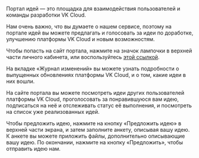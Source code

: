 Портал идей — это площадка для взаимодействия пользователей и команды разработки VK Cloud.

Нам очень важно, что вы думаете о нашем сервисе, поэтому на портале идей вы можете предлагать и голосовать за идеи по доработке, улучшению платформы VK Cloud и новым возможностям.

Чтобы попасть на сайт портала, нажмите на значок лампочки в верхней части личного кабинета, или воспользуйтесь [этой ссылкой](https://features.mcs.mail.ru/).

На вкладке «Журнал изменений» вы можете узнать подробности о выпущенных обновлениях платформы VK Cloud, и о том, какие идеи в них вошли.

На сайте портала вы можете посмотреть идеи других пользователей платформы VK Cloud, проголосовать за понравившуюся вам идею, подписаться на неё и отслеживать статус её выполнения, и посмотреть на список уже реализованных идей.

Чтобы предложить идею, нажмите на кнопку «Предложить идею» в верхней части экрана, и затем заполните анкету, описывая вашу идею. К анкете вы можете приложить файлы, дополнительно описывающие вашу идею. По окончании, нажмите на кнопку «Предложить», чтобы отправить идею нам.
